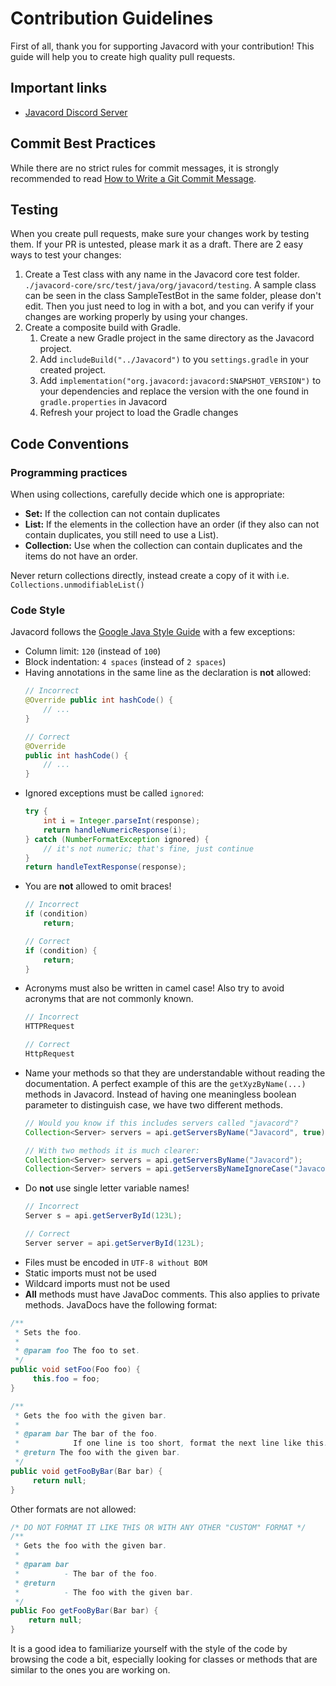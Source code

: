 # Contribution Guidelines

First of all, thank you for supporting Javacord with your contribution!
This guide will help you to create high quality pull requests.

## Important links

* [Javacord Discord Server](https://discord.gg/Javacord)

## Commit Best Practices

While there are no strict rules for commit messages, it is strongly recommended to read 
[How to Write a Git Commit Message](https://chris.beams.io/posts/git-commit/).

## Testing

When you create pull requests, make sure your changes work by testing them.
If your PR is untested, please mark it as a draft.
There are 2 easy ways to test your changes:
1. Create a Test class with any name in the Javacord core test folder.  `./javacord-core/src/test/java/org/javacord/testing`. A sample class can be seen in the class SampleTestBot in the same folder, please don't edit. Then you just need to log in with a bot, and you can verify if your changes are working properly by using your changes.
2. Create a composite build with Gradle.
   1. Create a new Gradle project in the same directory as the Javacord project.
   2. Add `includeBuild("../Javacord")` to you `settings.gradle` in your created project.
   3. Add `implementation("org.javacord:javacord:SNAPSHOT_VERSION")` to your dependencies and replace the version with the one found in `gradle.properties` in Javacord
   4. Refresh your project to load the Gradle changes

## Code Conventions

### Programming practices
When using collections, carefully decide which one is appropriate:
- **Set:** If the collection can not contain duplicates
- **List:** If the elements in the collection have an order (if they also can not contain duplicates, you still need to use a List).
- **Collection:** Use when the collection can contain duplicates and the items do not have an order.

Never return collections directly, instead create a copy of it with i.e. `Collections.unmodifiableList()`

### Code Style
Javacord follows the [Google Java Style Guide](https://google.github.io/styleguide/javaguide.html) with a few exceptions:

* Column limit: `120` (instead of `100`)
* Block indentation: `4 spaces` (instead of `2 spaces`)
* Having annotations in the same line as the declaration is **not** allowed:
  ```java
  // Incorrect
  @Override public int hashCode() {
      // ...
  }
  
  // Correct
  @Override
  public int hashCode() {
      // ...
  }
  ```
* Ignored exceptions must be called `ignored`:
  ```java
  try {
      int i = Integer.parseInt(response);
      return handleNumericResponse(i);
  } catch (NumberFormatException ignored) {
      // it's not numeric; that's fine, just continue
  }
  return handleTextResponse(response);
  ```
* You are **not** allowed to omit braces!
  ```java
  // Incorrect
  if (condition)
      return;
  ```
  ```java
  // Correct
  if (condition) {
      return;
  }
  ```
* Acronyms must also be written in camel case! Also try to avoid acronyms that are not commonly known.
  ```java
  // Incorrect
  HTTPRequest
  ```
  ```java
  // Correct
  HttpRequest
  ```
* Name your methods so that they are understandable without reading the documentation.
  A perfect example of this are the `getXyzByName(...)` methods in Javacord. 
  Instead of having one meaningless boolean parameter to distinguish case, we have two different methods.
  ```java
  // Would you know if this includes servers called "javacord"?
  Collection<Server> servers = api.getServersByName("Javacord", true);
  ```
  ```java
  // With two methods it is much clearer:
  Collection<Server> servers = api.getServersByName("Javacord");
  Collection<Server> servers = api.getServersByNameIgnoreCase("Javacord");
  ```
* Do **not** use single letter variable names!
  ```java
  // Incorrect
  Server s = api.getServerById(123L);
  ```
  ```java
  // Correct
  Server server = api.getServerById(123L);
  ```
* Files must be encoded in `UTF-8 without BOM`
* Static imports must not be used
* Wildcard imports must not be used
* **All** methods must have JavaDoc comments. This also applies to private methods. JavaDocs have the following format:
```java
/**
 * Sets the foo.
 *
 * @param foo The foo to set.
 */
public void setFoo(Foo foo) {
     this.foo = foo;
}
```
```java
/**
 * Gets the foo with the given bar.
 *
 * @param bar The bar of the foo.
 *            If one line is too short, format the next line like this.
 * @return The foo with the given bar.
 */
public void getFooByBar(Bar bar) {
     return null;
}
```
Other formats are not allowed:
```java
/* DO NOT FORMAT IT LIKE THIS OR WITH ANY OTHER "CUSTOM" FORMAT */
/**
 * Gets the foo with the given bar.
 * 
 * @param bar
 *          - The bar of the foo.
 * @return
 *          - The foo with the given bar.
 */
public Foo getFooByBar(Bar bar) {
    return null;
}
```

It is a good idea to familiarize yourself with the style of the code by browsing the code a bit, especially looking for classes or methods that are similar to the ones you are working on.